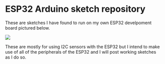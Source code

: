 # ESP32 Arduino sketch repository

These are sketches I have found to run on my own ESP32 develpoment board pictured below.

![](https://cloud.githubusercontent.com/assets/6698410/21195535/0eff4500-c1e9-11e6-9fa1-deb1077887aa.jpg)

These are mostly for using I2C sensors with the ESP32 but I intend to make use of all of the peripherals of the ESP32 and I will post working sketches as I do so.
